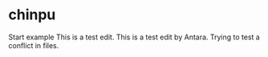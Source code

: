 # chinpu
Start example 
This is a test edit.
This is a test edit by Antara.
Trying to test a conflict in files.
